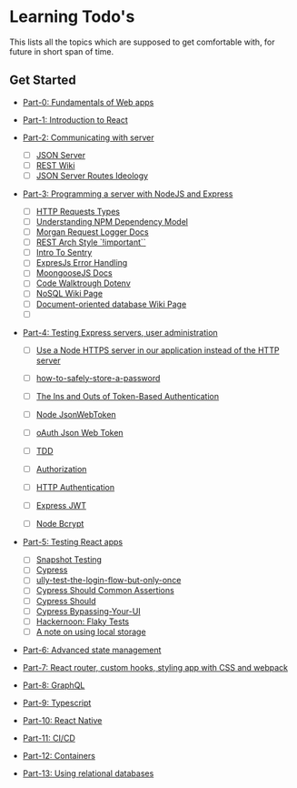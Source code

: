 # Learning Todo's

This lists all the topics  which are supposed to get comfortable with, for future in short span of time.

## Get Started
- [Part-0: Fundamentals of Web apps](part-0.md)
- [Part-1: Introduction to React](part-1.md)

- [Part-2: Communicating with server](part-2.md)
    - [ ] [JSON Server](https://github.com/typicode/json-server)
    - [ ] [REST Wiki](https://en.wikipedia.org/wiki/REST)
    - [ ] [JSON Server Routes Ideology](https://github.com/typicode/json-server#routes)

- [Part-3: Programming a server with NodeJS and Express](part-3.md)
    - [ ] [HTTP Requests Types](https://fullstackopen.com/en/part3/node_js_and_express#about-http-request-types)
    - [ ] [Understanding NPM Dependency Model](https://lexi-lambda.github.io/blog/2016/08/24/understanding-the-npm-dependency-model/)
    - [ ] [Morgan Request Logger Docs](https://github.com/expressjs/morgan)
    - [ ] [REST Arch Style `!important``](https://ics.uci.edu/~fielding/pubs/dissertation/rest_arch_style.htm)
    - [ ] [Intro To Sentry](https://sentry.io/welcome/)
    - [ ] [ExpresJs Error Handling](https://expressjs.com/en/guide/error-handling.html)
    - [ ] [MoongooseJS Docs](https://mongoosejs.com/)
    - [ ] [Code Walktrough Dotenv](https://github.com/motdotla/dotenv#readme)
    - [ ] [NoSQL Wiki Page](https://en.wikipedia.org/wiki/NoSQL)
    - [ ] [Document-oriented database Wiki Page](https://en.wikipedia.org/wiki/Document-oriented_database)
    - [ ] []()

- [Part-4: Testing Express servers, user administration](part-4.md)
    - [ ] [Use a Node HTTPS server in our application instead of the HTTP server](https://fullstackopen.com/en/part4/token_authentication#end-notes)
    - [ ] [how-to-safely-store-a-password](https://codahale.com/how-to-safely-store-a-password/)
    - [ ] [The Ins and Outs of Token-Based Authentication
](https://www.digitalocean.com/community/tutorials/the-ins-and-outs-of-token-based-authentication#how-token-based-works)
    - [ ] [Node JsonWebToken](https://github.com/auth0/node-jsonwebtoken)
    - [ ] [oAuth Json Web Token](https://self-issued.info/docs/draft-ietf-oauth-json-web-token.html)
    - [ ] [TDD](https://en.wikipedia.org/wiki/Test-driven_development)
    - [ ] [Authorization](https://developer.mozilla.org/en-US/docs/Web/HTTP/Headers/Authorization)
    - [ ] [HTTP Authentication](https://developer.mozilla.org/en-US/docs/Web/HTTP/Authentication#authentication_schemes)
    - [ ] [Express JWT](https://www.npmjs.com/package/express-jwt)
    - [ ] [Node Bcrypt](https://github.com/kelektiv/node.bcrypt.js)


- [Part-5: Testing React apps](part-5.md)
    - [ ] [Snapshot Testing](https://jestjs.io/docs/snapshot-testing)
    - [ ] [Cypress](https://docs.cypress.io/)
    - [ ] [ully-test-the-login-flow-but-only-once](https://docs.cypress.io/guides/end-to-end-testing/testing-your-app#Fully-test-the-login-flow-but-only-once)
    - [ ] [Cypress Should Common Assertions](https://docs.cypress.io/guides/references/assertions#Common-Assertions)
    - [ ] [Cypress Should](https://docs.cypress.io/api/commands/should)
    - [ ] [Cypress Bypassing-Your-UI](https://docs.cypress.io/guides/end-to-end-testing/testing-your-app#Bypassing-your-UI)
    - [ ] [Hackernoon: Flaky Tests](https://hackernoon.com/flaky-tests-a-war-that-never-ends-9aa32fdef359)
    - [ ] [A note on using local storage](https://fullstackopen.com/en/part5/login_in_frontend#a-note-on-using-local-storage)
- [Part-6: Advanced state management](part-6.md)
- [Part-7:  React router, custom hooks, styling app with CSS and webpack](part-7.md)
- [Part-8: GraphQL](part-8.md)
- [Part-9: Typescript](part-9.md)
- [Part-10: React Native](part-10.md)
- [Part-11: CI/CD](part-11.md)
- [Part-12: Containers](part-12.md)
- [Part-13: Using relational databases](part-13.md)